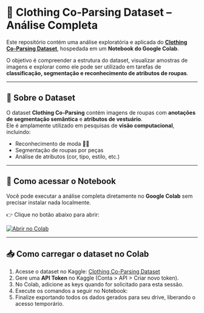 # 👗 Clothing Co-Parsing Dataset – Análise Completa

Este repositório contém uma análise exploratória e aplicada do **[Clothing Co-Parsing Dataset](https://www.kaggle.com/datasets/balraj98/clothing-coparsing-dataset)**, hospedada em um **Notebook do Google Colab**.  

O objetivo é compreender a estrutura do dataset, visualizar amostras de imagens e explorar como ele pode ser utilizado em tarefas de **classificação, segmentação e reconhecimento de atributos de roupas**.

---

## 📂 Sobre o Dataset
O dataset **Clothing Co-Parsing** contém imagens de roupas com **anotações de segmentação semântica** e **atributos de vestuário**.  
Ele é amplamente utilizado em pesquisas de **visão computacional**, incluindo:
- Reconhecimento de moda 👕👗  
- Segmentação de roupas por peças  
- Análise de atributos (cor, tipo, estilo, etc.)  

---

## 🚀 Como acessar o Notebook

Você pode executar a análise completa diretamente no **Google Colab** sem precisar instalar nada localmente.  

👉 Clique no botão abaixo para abrir:  

[![Abrir no Colab](https://colab.research.google.com/assets/colab-badge.svg)](https://colab.research.google.com/github/SEU_USUARIO/SEU_REPOSITORIO/blob/main/analise_clothing_dataset.ipynb)

---

## 📥 Como carregar o dataset no Colab

1. Acesse o dataset no Kaggle: [Clothing Co-Parsing Dataset](https://www.kaggle.com/datasets/balraj98/clothing-coparsing-dataset)  
2. Gere uma **API Token** no Kaggle (Conta > API > Criar novo token).  
3. No Colab, adicione as keys quando for solicitado para esta sessão.  
4. Execute os comandos a seguir no Notebook:  
5. Finalize exportando todos os dados gerados para seu drive, liberando o acesso temporário.
